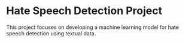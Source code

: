 # Hate Speech Detection Project

This project focuses on developing a machine learning model for hate speech detection using textual data.
